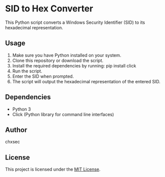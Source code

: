 # SID to Hex Converter

This Python script converts a Windows Security Identifier (SID) to its hexadecimal representation.

## Usage

1. Make sure you have Python installed on your system.
2. Clone this repository or download the script.
3. Install the required dependencies by running: pip install click
4. Run the script.
5. Enter the SID when prompted.
6. The script will output the hexadecimal representation of the entered SID.

## Dependencies

- Python 3
- Click (Python library for command line interfaces)

## Author
chxsec
## License
This project is licensed under the [MIT License](LICENSE).

   


